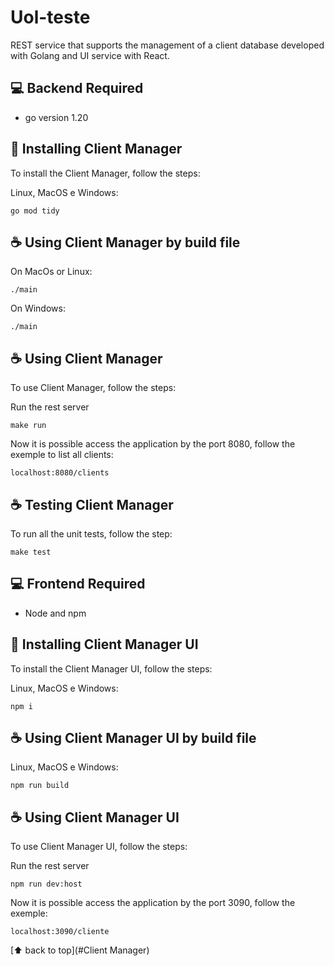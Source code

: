 # Uol-teste

REST service that supports the management of a client database developed with Golang and UI service with React.

## 💻 Backend Required

* go version 1.20

## 🚀 Installing Client Manager

To install the Client Manager, follow the steps:

Linux, MacOS e Windows:
```
go mod tidy
```

## ☕ Using Client Manager by build file
On MacOs or Linux:
```
./main
```
On Windows:
```
./main
```

## ☕ Using Client Manager

To use Client Manager, follow the steps:

Run the rest server
```
make run
```

Now it is possible access the application by the port 8080, follow the exemple to list all clients:
 ```
localhost:8080/clients
 ```

## ☕ Testing Client Manager

To run all the unit tests, follow the step:

```
make test
```
## 💻 Frontend Required

* Node and npm

## 🚀 Installing Client Manager UI

To install the Client Manager UI, follow the steps:

Linux, MacOS e Windows:
```
npm i
```

## ☕ Using Client Manager UI by build file
Linux, MacOS e Windows:
```
npm run build
```

## ☕ Using Client Manager UI

To use Client Manager UI, follow the steps:

Run the rest server
```
npm run dev:host
```

Now it is possible access the application by the port 3090, follow the exemple:
 ```
localhost:3090/cliente
 ```

[⬆ back to top](#Client Manager)<br>